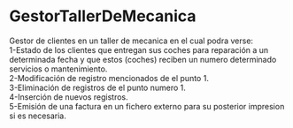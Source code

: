 # GestorTallerDeMecanica
Gestor de clientes en un taller de mecanica en el cual podra verse:
<br/>
1-Estado de los clientes que entregan sus coches para reparación a un determinada fecha y que estos (coches) reciben un numero determinado servicios o mantenimiento.
<br/>
2-Modificación de registro mencionados de el punto 1.
<br/>
3-Eliminación de registros de el punto numero 1.
<br/>
4-Inserción de nuevos registros.
<br/>
5-Emisión de una factura en un fichero externo para su posterior impresion si es necesaria.

